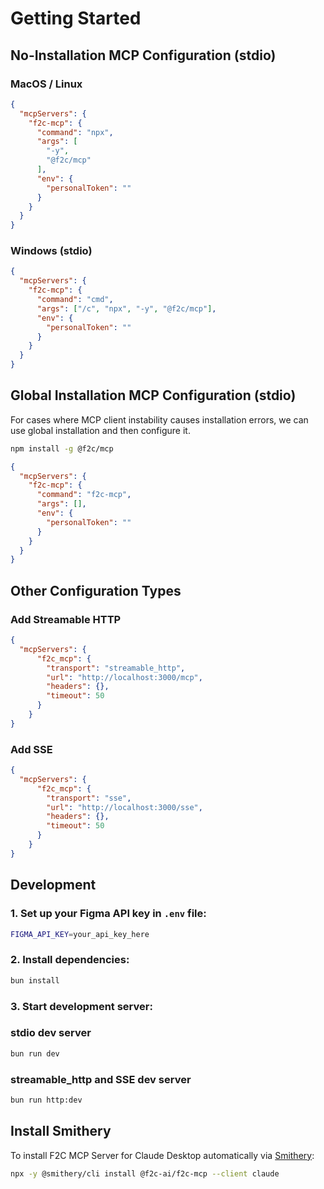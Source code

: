 # Getting Started

## No-Installation MCP Configuration (stdio)

### MacOS / Linux
```json
{
  "mcpServers": {
    "f2c-mcp": {
      "command": "npx",
      "args": [
        "-y",
        "@f2c/mcp"
      ],
      "env": {
        "personalToken": ""
      }
    }
  }
}
```

### Windows (stdio)
```json
{
  "mcpServers": {
    "f2c-mcp": {
      "command": "cmd",
      "args": ["/c", "npx", "-y", "@f2c/mcp"],
      "env": {
        "personalToken": ""
      }
    }
  }
}
```

## Global Installation MCP Configuration (stdio)
For cases where MCP client instability causes installation errors, we can use global installation and then configure it.

```bash
npm install -g @f2c/mcp
```

```json
{
  "mcpServers": {
    "f2c-mcp": {
      "command": "f2c-mcp",
      "args": [],
      "env": {
        "personalToken": ""
      }
    }
  }
}
```

## Other Configuration Types

### Add Streamable HTTP
```json
{
  "mcpServers": {
      "f2c_mcp": {
        "transport": "streamable_http",
        "url": "http://localhost:3000/mcp",
        "headers": {},
        "timeout": 50
      }
    }
}
```

### Add SSE
```json
{
  "mcpServers": {
      "f2c_mcp": {
        "transport": "sse",
        "url": "http://localhost:3000/sse",
        "headers": {},
        "timeout": 50
      }
    }
}
```

## Development

### 1. Set up your Figma API key in `.env` file:
```bash
FIGMA_API_KEY=your_api_key_here
```

### 2. Install dependencies:
```bash
bun install
 ```

### 3. Start development server:
### stdio dev server
```bash
bun run dev
 ```
### streamable_http and SSE dev server
```bash
bun run http:dev
 ```

## Install Smithery

To install F2C MCP Server for Claude Desktop automatically via [Smithery](https://smithery.ai/server/@f2c-ai/f2c-mcp):

```bash
npx -y @smithery/cli install @f2c-ai/f2c-mcp --client claude
```